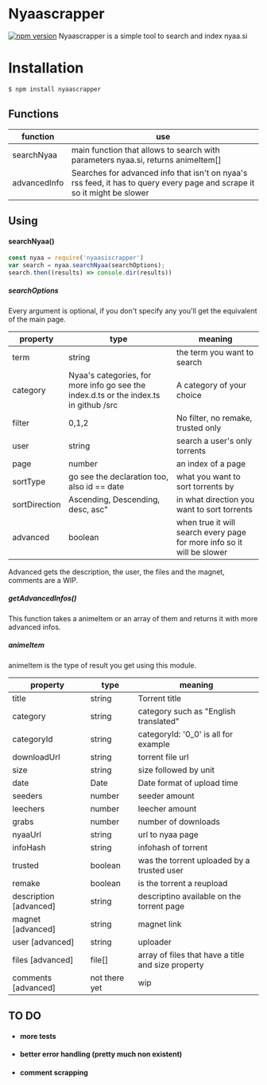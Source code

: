 # Nyaascrapper

[![npm version](https://badge.fury.io/js/nyaasiscrapper.svg)](https://www.npmjs.com/package/nyaasiscrapper)
Nyaascrapper is a simple tool to search and index nyaa.si

# Installation


```sh
$ npm install nyaascrapper
```

## Functions

| function | use |
| ------ | ------ |
| searchNyaa | main function that allows to search with parameters nyaa.si, returns animeItem[] |
| advancedInfo | Searches for advanced info that isn't on nyaa's rss feed, it has to query every page and scrape it so it might be slower |


## Using

#### searchNyaa()

```javascript
const nyaa = require('nyaasiscrapper')
var search = nyaa.searchNyaa(searchOptions);
search.then((results) => console.dir(results))
```

##### searchOptions

Every argument is optional, if you don't specify any you'll get the equivalent of the main page.

| property | type | meaning |
| ------ | ------ | ------ |
| term | string | the term you want to search
| category | Nyaa's categories, for more info go see the index.d.ts or the index.ts in github /src | A category of your choice
| filter | 0,1,2 | No filter, no remake, trusted only
| user | string | search a user's only torrents
| page | number | an index of a page
| sortType | go see the declaration too, also id == date | what you want to sort torrents by
| sortDirection | Ascending, Descending, desc, asc" | in what direction you want to sort torrents
| advanced | boolean | when true it will search every page for more info so it will be slower

Advanced gets the description, the user, the files and the magnet, comments are a WIP.

##### getAdvancedInfos()

This function takes a animeItem or an array of them and returns it with more advanced infos.

##### animeItem
animeItem is the type of result you get using this module.

| property | type | meaning 
| ------ | ------ | ------ |
| title | string | Torrent title
| category | string | category such as "English translated"
| categoryId | string | categoryId: '0_0' is all for example
| downloadUrl | string | torrent file url
| size | string | size followed by unit
| date | Date | Date format of upload time
| seeders | number | seeder amount
| leechers | number | leecher amount
| grabs | number | number of downloads
| nyaaUrl | string | url to nyaa page
| infoHash | string | infohash of torrent
| trusted | boolean | was the torrent uploaded by a trusted user
| remake | boolean | is the torrent a reupload
| description [advanced] | string | descriptino available on the torrent page
| magnet [advanced] | string | magnet link
| user [advanced] | string | uploader
| files [advanced] | file[] | array of files that have a title and size property
| comments [advanced] | not there yet | wip

## TO DO

* #### more tests
* #### better error handling (pretty much non existent)
* #### comment scrapping

